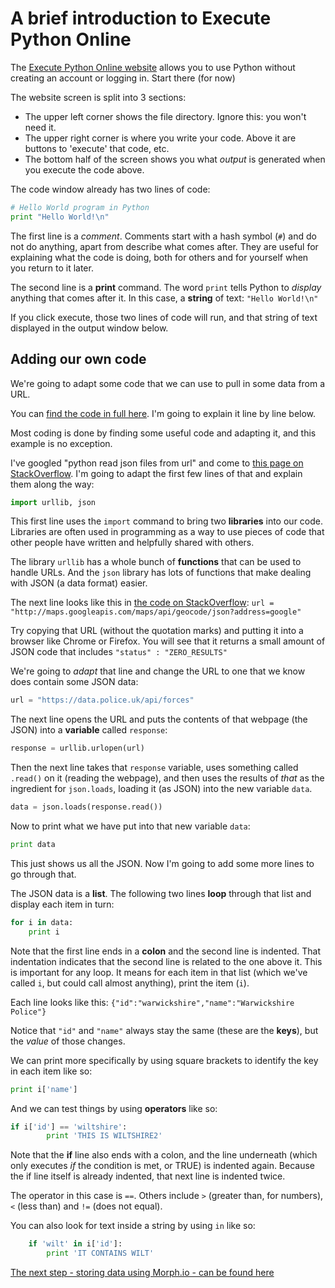 # A brief introduction to Execute Python Online

The [Execute Python Online website](https://www.tutorialspoint.com/execute_python_online.php) allows you to use Python without creating an account or logging in. Start there (for now)

The website screen is split into 3 sections:

* The upper left corner shows the file directory. Ignore this: you won't need it.
* The upper right corner is where you write your code. Above it are buttons to 'execute' that code, etc.
* The bottom half of the screen shows you what *output* is generated when you execute the code above.

The code window already has two lines of code:

```python
# Hello World program in Python
print "Hello World!\n"
```

The first line is a *comment*. Comments start with a hash symbol (`#`) and do not do anything, apart from describe what comes after. They are useful for explaining what the code is doing, both for others and for yourself when you return to it later.

The second line is a **print** command. The word `print` tells Python to *display* anything that comes after it. In this case, a **string** of text: `"Hello World!\n"`

If you click execute, those two lines of code will run, and that string of text displayed in the output window below.

## Adding our own code

We're going to adapt some code that we can use to pull in some data from a URL.

You can [find the code in full here](https://github.com/paulbradshaw/python_demo/blob/master/main.py). I'm going to explain it line by line below.

Most coding is done by finding some useful code and adapting it, and this example is no exception.

I've googled "python read json files from url" and come to [this page on StackOverflow](https://stackoverflow.com/questions/12965203/how-to-get-json-from-webpage-into-python-script). I'm going to adapt the first few lines of that and explain them along the way:

```python
import urllib, json
```

This first line uses the `import` command to bring two **libraries** into our code. Libraries are often used in programming as a way to use pieces of code that other people have written and helpfully shared with others.

The library `urllib` has a whole bunch of **functions** that can be used to handle URLs. And the `json` library has lots of functions that make dealing with JSON (a data format) easier.

The next line looks like this in [the code on StackOverflow](https://stackoverflow.com/questions/12965203/how-to-get-json-from-webpage-into-python-script): `url = "http://maps.googleapis.com/maps/api/geocode/json?address=google"`

Try copying that URL (without the quotation marks) and putting it into a browser like Chrome or Firefox. You will see that it returns a small amount of JSON code that includes `"status" : "ZERO_RESULTS"`

We're going to *adapt* that line and change the URL to one that we know does contain some JSON data:

```python
url = "https://data.police.uk/api/forces"
```

The next line opens the URL and puts the contents of that webpage (the JSON) into a **variable** called `response`:

```python
response = urllib.urlopen(url)
```

Then the next line takes that `response` variable, uses something called `.read()` on it (reading the webpage), and then uses the results of *that* as the ingredient for `json.loads`, loading it (as JSON) into the new variable `data`.

```python
data = json.loads(response.read())
```

Now to print what we have put into that new variable `data`:

```python
print data
```

This just shows us all the JSON. Now I'm going to add some more lines to go through that.

The JSON data is a **list**. The following two lines **loop** through that list and display each item in turn:

```python
for i in data:
    print i
```

Note that the first line ends in a **colon** and the second line is indented. That indentation indicates that the second line is related to the one above it. This is important for any loop. It means for each item in that list (which we've called `i`, but could call almost anything), print the item (`i`).

Each line looks like this: `{"id":"warwickshire","name":"Warwickshire Police"}`

Notice that `"id"` and `"name"` always stay the same (these are the **keys**), but the *value* of those changes.

We can print more specifically by using square brackets to identify the key in each item like so:

```python
print i['name']
```

And we can test things by using **operators** like so:

```python
if i['id'] == 'wiltshire':
        print 'THIS IS WILTSHIRE2'
```

Note that the **if** line also ends with a colon, and the line underneath (which only executes *if* the condition is met, or TRUE) is indented again. Because the if line itself is already indented, that next line is indented twice.

The operator in this case is `==`. Others include `>` (greater than, for numbers), `<` (less than) and `!=` (does not equal).

You can also look for text inside a string by using `in` like so:

```python
    if 'wilt' in i['id']:
        print 'IT CONTAINS WILT'
```

[The next step - storing data using Morph.io - can be found here](https://github.com/paulbradshaw/python_demo/blob/master/morphio.md)
